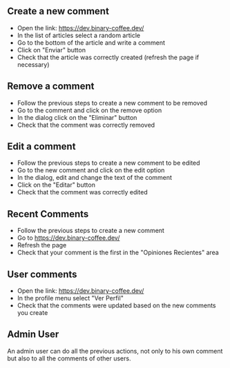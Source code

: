 ## Create a new comment

- Open the link: https://dev.binary-coffee.dev/
- In the list of articles select a random article
- Go to the bottom of the article and write a comment
- Click on "Enviar" button
- Check that the article was correctly created (refresh the page if necessary)

## Remove a comment

- Follow the previous steps to create a new comment to be removed
- Go to the comment and click on the remove option
- In the dialog click on the "Eliminar" button
- Check that the comment was correctly removed

## Edit a comment

- Follow the previous steps to create a new comment to be edited
- Go to the new comment and click on the edit option
- In the dialog, edit and change the text of the comment
- Click on the "Editar" button
- Check that the comment was correctly edited

## Recent Comments

- Follow the previous steps to create a new comment
- Go to https://dev.binary-coffee.dev/
- Refresh the page
- Check that your comment is the first in the "Opiniones Recientes" area

## User comments

- Open the link: https://dev.binary-coffee.dev/
- In the profile menu select "Ver Perfil"
- Check that the comments were updated based on the new comments you create

## Admin User

An admin user can do all the previous actions, not only to his own comment but also to all the comments of other users.
